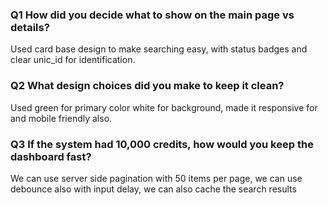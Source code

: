 ### Q1 How did you decide what to show on the main page vs details?

Used card base design to make searching easy, with status badges and clear unic_id for identification.

### Q2 What design choices did you make to keep it clean?

Used green for primary color white for background, made it responsive for and mobile friendly also.

### Q3 If the system had 10,000 credits, how would you keep the dashboard fast?

We can use server side pagination with 50 items per page, we can use debounce also with input delay, we can also cache the search results
